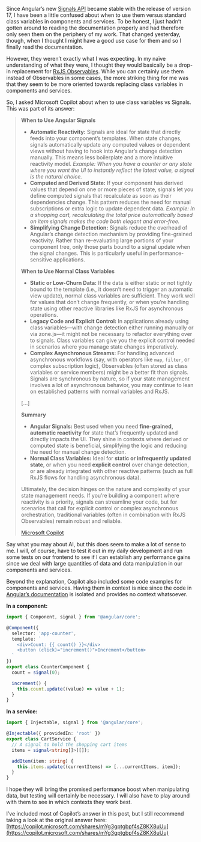 Since Angular’s new [Signals API](https://angular.dev/guide/signals) became stable with the release of version 17, I have been a little confused about when to use them versus standard class variables in components and services. To be honest, I just hadn’t gotten around to reading the documentation properly and had therefore only seen them on the periphery of my work. That changed yesterday, though, when I thought I might have a good use case for them and so I finally read the documentation.

However, they weren’t exactly what I was expecting. In my naïve understanding of what they were, I thought they would basically be a drop-in replacement for [RxJS Observables](https://rxjs.dev/guide/observable). While you can certainly use them instead of Observables in some cases, the more striking thing for me was that they seem to be more oriented towards replacing class variables in components and services.

So, I asked Microsoft Copilot about when to use class variables vs Signals. This was part of its answer:

> **When to Use Angular Signals**
> 
> -   **Automatic Reactivity:** Signals are ideal for state that directly feeds into your component’s templates. When state changes, signals automatically update any computed values or dependent views without having to hook into Angular’s change detection manually. This means less boilerplate and a more intuitive reactivity model. *Example: When you have a counter or any state where you want the UI to instantly reflect the latest value, a signal is the natural choice.*
> -   **Computed and Derived State:** If your component has derived values that depend on one or more pieces of state, signals let you define computed signals that recalculate as soon as their dependencies change. This pattern reduces the need for manual subscriptions or extra logic to update dependent data. *Example: In a shopping cart, recalculating the total price automatically based on item signals makes the code both elegant and error-free.*
> -   **Simplifying Change Detection:** Signals reduce the overhead of Angular’s change detection mechanism by providing fine-grained reactivity. Rather than re-evaluating large portions of your component tree, only those parts bound to a signal update when the signal changes. This is particularly useful in performance-sensitive applications.
> 
> **When to Use Normal Class Variables**
> 
> -   **Static or Low-Churn Data:** If the data is either static or not tightly bound to the template (i.e., it doesn’t need to trigger an automatic view update), normal class variables are sufficient. They work well for values that don’t change frequently, or when you’re handling state using other reactive libraries like RxJS for asynchronous operations.
> -   **Legacy Code and Explicit Control:** In applications already using class variables—with change detection either running manually or via zone.js—it might not be necessary to refactor everything over to signals. Class variables can give you the explicit control needed in scenarios where you manage state changes imperatively.
> -   **Complex Asynchronous Streams:** For handling advanced asynchronous workflows (say, with operators like `map`, `filter`, or complex subscription logic), Observables (often stored as class variables or service members) might be a better fit than signals. Signals are synchronous by nature, so if your state management involves a lot of asynchronous behavior, you may continue to lean on established patterns with normal variables and RxJS.
> 
> \[…\]
> 
> **Summary**
> 
> -   **Angular Signals:** Best used when you need **fine-grained, automatic reactivity** for state that’s frequently updated and directly impacts the UI. They shine in contexts where derived or computed state is beneficial, simplifying the logic and reducing the need for manual change detection.
> -   **Normal Class Variables:** Ideal for **static or infrequently updated state**, or when you need **explicit control** over change detection, or are already integrated with other reactive patterns (such as full RxJS flows for handling asynchronous data).
> 
> Ultimately, the decision hinges on the nature and complexity of your state management needs. If you’re building a component where reactivity is a priority, signals can streamline your code, but for scenarios that call for explicit control or complex asynchronous orchestration, traditional variables (often in combination with RxJS Observables) remain robust and reliable.
> 
> [Microsoft Copilot](https://copilot.microsoft.com/shares/mYg3gptgbpf4sZ8KX8uUu)

Say what you may about AI, but this does seem to make a lot of sense to me. I will, of course, have to test it out in my daily development and run some tests on our frontend to see if I can establish any performance gains since we deal with large quantities of data and data manipulation in our components and services.

Beyond the explanation, Copilot also included some code examples for components and services. Having them in context is nice since the code in [Angular’s documentation](https://angular.dev/guide/signals) is isolated and provides no context whatsoever.

**In a component:**

```typescript
import { Component, signal } from '@angular/core';

@Component({
  selector: 'app-counter',
  template: `
    <div>Count: {{ count() }}</div>
    <button (click)="increment()">Increment</button>
  `
})
export class CounterComponent {
  count = signal(0);

  increment() {
    this.count.update((value) => value + 1);
  }
}
```

**In a service:**

```typescript
import { Injectable, signal } from '@angular/core';

@Injectable({ providedIn: 'root' })
export class CartService {
  // A signal to hold the shopping cart items
  items = signal<string[]>([]);

  addItem(item: string) {
    this.items.update((currentItems) => [...currentItems, item]);
  }
}
```

I hope they will bring the promised performance boost when manipulating data, but testing will certainly be necessary. I will also have to play around with them to see in which contexts they work best.

I’ve included most of Copilot’s answer in this post, but I still recommend taking a look at the original answer here: [https://copilot.microsoft.com/shares/mYg3gptgbpf4sZ8KX8uUu](https://copilot.microsoft.com/shares/mYg3gptgbpf4sZ8KX8uUu)